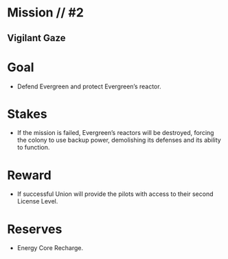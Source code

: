 # Mission // #2
## Vigilant Gaze
# Goal
- Defend Evergreen and protect Evergreen’s reactor.

# Stakes
- If the mission is failed, Evergreen’s reactors will be destroyed, forcing the colony to use backup power, demolishing its defenses and its ability to function.

# Reward
- If successful Union will provide the pilots with access to their second License Level.

# Reserves
- Energy Core Recharge.